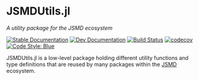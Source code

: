 
# JSMDUtils.jl

_A utility package for the JSMD ecosystem_

[![Stable Documentation](https://img.shields.io/badge/docs-stable-blue.svg)](https://juliaspacemissiondesign.github.io/JSMDUtils.jl/stable/) 
[![Dev Documentation](https://img.shields.io/badge/docs-dev-blue.svg)](https://juliaspacemissiondesign.github.io/JSMDUtils.jl/dev/) 
[![Build Status](https://github.com/JuliaSpaceMissionDesign/JSMDUtils.jl/actions/workflows/ci.yml/badge.svg?branch=main)](https://github.com/JuliaSpaceMissionDesign/JSMDUtils.jl/actions/workflows/ci.yml)
[![codecov](https://codecov.io/gh/JuliaSpaceMissionDesign/JSMDUtils.jl/branch/main/graph/badge.svg?token=3SJCV229XX)](https://codecov.io/gh/JuliaSpaceMissionDesign/JSMDUtils.jl)
[![Code Style: Blue](https://img.shields.io/badge/code%20style-blue-4495d1.svg)](https://github.com/invenia/BlueStyle)

JSMDUtils.jl is a low-level package holding different utility functions and type 
definitions that are reused by many packages within the [JSMD](https://github.com/JuliaSpaceMissionDesign) ecosystem. 
